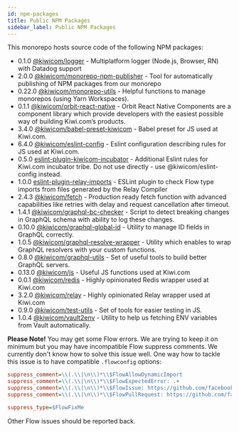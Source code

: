 ```yaml
---
id: npm-packages
title: Public NPM Packages
sidebar_label: Public NPM Packages
---
```


This monorepo hosts source code of the following NPM packages:

<!-- AUTOMATOR:UPDATE_DOCS -->

- 0.1.0 [@kiwicom/logger](https://gitlab.skypicker.com/incubator/universe/tree/master/src/core/logger) - Multiplatform logger (Node.js, Browser, RN) with Datadog support
- 2.0.0 [@kiwicom/monorepo-npm-publisher](https://github.com/kiwicom/monorepo-npm-publisher) - Tool for automatically publishing of NPM packages from our monorepo
- 0.22.0 [@kiwicom/monorepo-utils](https://github.com/kiwicom/monorepo-utils) - Helpful functions to manage monorepos (using Yarn Workspaces).
- 0.1.1 [@kiwicom/orbit-react-native](https://gitlab.skypicker.com/incubator/universe/tree/master/src/incubator/orbit-react-native) - Orbit React Native Components are a component library which provide developers with the easiest possible way of building Kiwi.com’s products.
- 3.4.0 [@kiwicom/babel-preset-kiwicom](https://github.com/kiwicom/babel-preset-kiwicom) - Babel preset for JS used at Kiwi.com.
- 6.4.0 [@kiwicom/eslint-config](https://github.com/kiwicom/eslint-config-kiwicom) - Eslint configuration describing rules for JS used at Kiwi.com.
- 0.5.0 [eslint-plugin-kiwicom-incubator](https://gitlab.skypicker.com/incubator/universe/tree/master/src/packages/eslint-plugin-kiwicom-incubator) - Additional Eslint rules for Kiwi.com incubator tribe. Do not use directly - use @kiwicom/eslint-config instead.
- 1.0.0 [eslint-plugin-relay-imports](https://github.com/kiwicom/eslint-plugin-relay-imports) - ESLint plugin to check Flow type imports from files generated by the Relay Compiler
- 2.4.3 [@kiwicom/fetch](https://github.com/kiwicom/fetch) - Production ready fetch function with advanced capabilities like retries with delay and request cancellation after timeout.
- 1.4.1 [@kiwicom/graphql-bc-checker](https://github.com/kiwicom/graphql-bc-checker) - Script to detect breaking changes in GraphQL schema with ability to log these changes.
- 0.10.0 [@kiwicom/graphql-global-id](https://github.com/kiwicom/graphql-global-id) - Utility to manage ID fields in GraphQL correctly.
- 1.0.5 [@kiwicom/graphql-resolve-wrapper](https://github.com/kiwicom/graphql-resolve-wrapper) - Utility which enables to wrap GraphQL resolvers with your custom functions.
- 0.8.0 [@kiwicom/graphql-utils](https://gitlab.skypicker.com/incubator/universe/tree/master/src/packages/graphql-utils) - Set of useful tools to build better GraphQL servers.
- 0.13.0 [@kiwicom/js](https://github.com/kiwicom/js) - Useful JS functions used at Kiwi.com
- 0.0.1 [@kiwicom/redis](https://gitlab.skypicker.com/incubator/universe/tree/master/src/packages/redis) - Highly opinionated Redis wrapper used at Kiwi.com
- 3.2.0 [@kiwicom/relay](https://github.com/kiwicom/relay) - Highly opinionated Relay wrapper used at Kiwi.com
- 0.9.0 [@kiwicom/test-utils](https://gitlab.skypicker.com/incubator/universe/tree/master/src/packages/test-utils) - Set of tools for easier testing in JS.
- 1.0.4 [@kiwicom/vault2env](https://github.com/kiwicom/vault2env-js) - Utility to help us fetching ENV variables from Vault automatically.

<!-- /AUTOMATOR:UPDATE_DOCS -->

**Please Note!** You may get some Flow errors. We are trying to keep it on minimum but you may have incompatible Flow suppress comments. We currently don't know how to solve this issue well. One way how to tackle this issue is to have compatible `.flowconfig` options:

```ini
suppress_comment=\\(.\\|\n\\)*\\$FlowAllowDynamicImport
suppress_comment=\\(.\\|\n\\)*\\$FlowExpectedError: .+
suppress_comment=\\(.\\|\n\\)*\\$FlowIssue: https://github.com/facebook/flow/issues/[0-9]+
suppress_comment=\\(.\\|\n\\)*\\$FlowPullRequest: https://github.com/facebook/flow/pull/[0-9]+

suppress_type=$FlowFixMe
```

Other Flow issues should be reported back.
